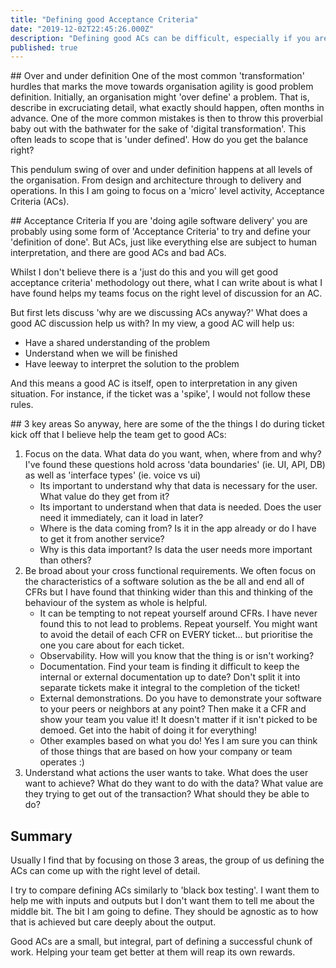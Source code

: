 ```yaml
---
title: "Defining good Acceptance Criteria" 
date: "2019-12-02T22:45:26.000Z"
description: "Defining good ACs can be difficult, especially if you are undergoing a 'transformation' and are moving from traditional 'requirements' Lets talk about what makes a good AC."
published: true
---
```

## Over and under definition
One of the most common 'transformation' hurdles that marks the move towards organisation agility is good problem definition. Initially, an organisation might 'over define' a problem. That is, describe in excruciating detail, what exactly should happen, often months in advance. One of the more common mistakes is then to throw this proverbial baby out with the bathwater for the sake of 'digital transformation'. This often leads to scope that is 'under defined'. How do you get the balance right?

This pendulum swing of over and under definition happens at all levels of the organisation. From design and architecture through to delivery and operations. In this I am going to focus on a 'micro' level activity, Acceptance Criteria (ACs). 

## Acceptance Criteria
If you are 'doing agile software delivery' you are probably using some form of 'Acceptance Criteria' to try and define your 'definition of done'. But ACs, just like everything else are subject to human interpretation, and there are good ACs and bad ACs.

Whilst I don't believe there is a 'just do this and you will get good acceptance criteria' methodology out there, what I can write about is what I have found helps my teams focus on the right level of discussion for an AC. 

But first lets discuss 'why are we discussing ACs anyway?' What does a good AC discussion help us with? In my view, a good AC will help us:

- Have a shared understanding of the problem
- Understand when we will be finished
- Have leeway to interpret the solution to the problem

And this means a good AC is itself, open to interpretation in any given situation. For instance, if the ticket was a 'spike', I would not follow these rules.

## 3 key areas
So anyway, here are some of the the things I do during ticket kick off that I believe help the team get to good ACs:

1. Focus on the data. What data do you want, when, where from and why? I've found these questions hold across 'data boundaries' (ie. UI, API, DB) as well as 'interface types' (ie. voice vs ui)
    -  Its important to understand why that data is necessary for the user. What value do they get from it? 
    - Its important to understand when that data is needed. Does the user need it immediately, can it load in later? 
    - Where is the data coming from? Is it in the app already or do I have to get it from another service? 
    - Why is this data important? Is data the user needs more important than others? 
2. Be broad about your cross functional requirements. We often focus on the characteristics of a software solution as the be all and end all of CFRs but I have found that thinking wider than this and thinking of the behaviour of the system as whole is helpful.
    - It can be tempting to not repeat yourself around CFRs. I have never found this to not lead to problems. Repeat yourself. You might want to avoid the detail of each CFR on EVERY ticket... but prioritise the one you care about for each ticket.
    - Observability. How will you know that the thing is or isn't working?
    - Documentation. Find your team is finding it difficult to keep the internal or external documentation up to date? Don't split it into separate tickets make it integral to the completion of the ticket! 
    - External demonstrations. Do you have to demonstrate your software to your peers or neighbors at any point? Then make it a CFR and show your team you value it! It doesn't matter if it isn't picked to be demoed. Get into the habit of doing it for everything!
    - Other examples based on what you do! Yes I am sure you can think of those things that are based on how your company or team operates :)
3. Understand what actions the user wants to take. What does the user want to achieve? What do they want to do with the data? What value are they trying to get out of the transaction? What should they be able to do?

## Summary
Usually I find that by focusing on those 3 areas, the group of us defining the ACs can come up with the right level of detail. 

I try to compare defining ACs similarly to 'black box testing'. I want them to help me with inputs and outputs but I don't want them to tell me about the middle bit. The bit I am going to define. They should be agnostic as to how that is achieved but care deeply about the output.

Good ACs are a small, but integral, part of defining a successful chunk of work. Helping your team get better at them will reap its own rewards.